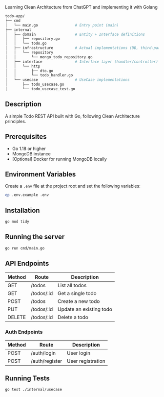 Learning Clean Architecture from ChatGPT and implementing it with Golang
```bash
todo-app/
├── cmd
│   └── main.go                 # Entry point (main)
├── internal
│   ├── domain                  # Entity + Interface definitions
│   │   ├── repository.go
│   │   └── todo.go
│   ├── infrastructure          # Actual implementations (DB, third-party, etc.)
│   │   └── repository
│   │       └── mongo_todo_repository.go
│   ├── interface               # Interface layer (handler/controller)
│   │   └── http
│   │       ├── dto.go
│   │       └── todo_handler.go
│   └── usecase                 # UseCase implementations
│       ├── todo_usecase.go
│       └── todo_usecase_test.go
```
## Description

A simple Todo REST API built with Go, following Clean Architecture principles.

## Prerequisites

- Go 1.18 or higher
- MongoDB instance
- [Optional] Docker for running MongoDB locally

## Environment Variables
Create a `.env` file at the project root and set the following variables:
```bash
cp .env.example .env
```

## Installation
```bash
go mod tidy
```

## Running the server

```bash
go run cmd/main.go
```

## API Endpoints

| Method | Route      | Description             |
| ------ | ---------- | ----------------------- |
| GET    | /todos     | List all todos          |
| GET    | /todos/:id | Get a single todo       |
| POST   | /todos     | Create a new todo       |
| PUT    | /todos/:id | Update an existing todo |
| DELETE | /todos/:id | Delete a todo           |

### Auth Endpoints

| Method | Route        | Description          |
| ------ | ------------ | -------------------- |
| POST   | /auth/login  | User login           |
| POST   | /auth/register | User registration    |
## Running Tests

```bash
go test ./internal/usecase
```

